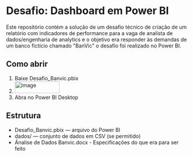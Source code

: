 # Desafio: Dashboard em Power BI

Este repositório contém a solução de um desafio técnico de criação de um relatório com indicadores de performance para a vaga de analista de dados/engenharia de analytics e o objetivo era responder às demandas de um banco fictício chamado "BanVic" o desafio foi realizado no Power BI.

## Como abrir
1. Baixe Desafio_Banvic.pbix
2. <img width="122" height="32" alt="image" src="https://github.com/user-attachments/assets/2e0612da-61c6-41dc-ba4d-b4f5d4495959" />
3. Abra no Power BI Desktop

## Estrutura
- Desafio_Banvic.pbix — arquivo do Power BI
- dados/ — conjunto de dados em CSV (se permitido)
- Ánalise de Dados Banvic.docx - Especificações do que era para ser feito
